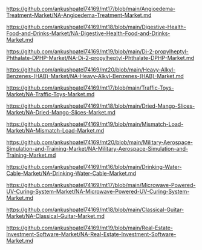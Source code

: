 <p><a href="https://github.com/ankushpatel74169/mt17/blob/main/Angioedema-Treatment-Market/NA-Angioedema-Treatment-Market.md">https://github.com/ankushpatel74169/mt17/blob/main/Angioedema-Treatment-Market/NA-Angioedema-Treatment-Market.md</a></p><p><a href="https://github.com/ankushpatel74169/mt18/blob/main/Digestive-Health-Food-and-Drinks-Market/NA-Digestive-Health-Food-and-Drinks-Market.md">https://github.com/ankushpatel74169/mt18/blob/main/Digestive-Health-Food-and-Drinks-Market/NA-Digestive-Health-Food-and-Drinks-Market.md</a></p><p><a href="https://github.com/ankushpatel74169/mt19/blob/main/Di-2-propylheptyl-Phthalate-DPHP-Market/NA-Di-2-propylheptyl-Phthalate-DPHP-Market.md">https://github.com/ankushpatel74169/mt19/blob/main/Di-2-propylheptyl-Phthalate-DPHP-Market/NA-Di-2-propylheptyl-Phthalate-DPHP-Market.md</a></p><p><a href="https://github.com/ankushpatel74169/mt20/blob/main/Heavy-Alkyl-Benzenes-(HAB)-Market/NA-Heavy-Alkyl-Benzenes-(HAB)-Market.md">https://github.com/ankushpatel74169/mt20/blob/main/Heavy-Alkyl-Benzenes-(HAB)-Market/NA-Heavy-Alkyl-Benzenes-(HAB)-Market.md</a></p><p><a href="https://github.com/ankushpatel74169/mt17/blob/main/Traffic-Toys-Market/NA-Traffic-Toys-Market.md">https://github.com/ankushpatel74169/mt17/blob/main/Traffic-Toys-Market/NA-Traffic-Toys-Market.md</a></p><p><a href="https://github.com/ankushpatel74169/mt18/blob/main/Dried-Mango-Slices-Market/NA-Dried-Mango-Slices-Market.md">https://github.com/ankushpatel74169/mt18/blob/main/Dried-Mango-Slices-Market/NA-Dried-Mango-Slices-Market.md</a></p><p><a href="https://github.com/ankushpatel74169/mt19/blob/main/Mismatch-Load-Market/NA-Mismatch-Load-Market.md">https://github.com/ankushpatel74169/mt19/blob/main/Mismatch-Load-Market/NA-Mismatch-Load-Market.md</a></p><p><a href="https://github.com/ankushpatel74169/mt20/blob/main/Military-Aerospace-Simulation-and-Training-Market/NA-Military-Aerospace-Simulation-and-Training-Market.md">https://github.com/ankushpatel74169/mt20/blob/main/Military-Aerospace-Simulation-and-Training-Market/NA-Military-Aerospace-Simulation-and-Training-Market.md</a></p><p><a href="https://github.com/ankushpatel74169/mt16/blob/main/Drinking-Water-Cable-Market/NA-Drinking-Water-Cable-Market.md">https://github.com/ankushpatel74169/mt16/blob/main/Drinking-Water-Cable-Market/NA-Drinking-Water-Cable-Market.md</a></p><p><a href="https://github.com/ankushpatel74169/mt17/blob/main/Microwave-Powered-UV-Curing-System-Market/NA-Microwave-Powered-UV-Curing-System-Market.md">https://github.com/ankushpatel74169/mt17/blob/main/Microwave-Powered-UV-Curing-System-Market/NA-Microwave-Powered-UV-Curing-System-Market.md</a></p><p><a href="https://github.com/ankushpatel74169/mt18/blob/main/Classical-Guitar-Market/NA-Classical-Guitar-Market.md">https://github.com/ankushpatel74169/mt18/blob/main/Classical-Guitar-Market/NA-Classical-Guitar-Market.md</a></p><p><a href="https://github.com/ankushpatel74169/mt19/blob/main/Real-Estate-Investment-Software-Market/NA-Real-Estate-Investment-Software-Market.md">https://github.com/ankushpatel74169/mt19/blob/main/Real-Estate-Investment-Software-Market/NA-Real-Estate-Investment-Software-Market.md</a></p>
